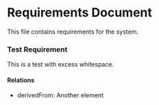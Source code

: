 # Requirements Document

This file contains requirements for the system.

### Test Requirement    
This is a test with excess whitespace.
#### Relations
* derivedFrom:     Another element
